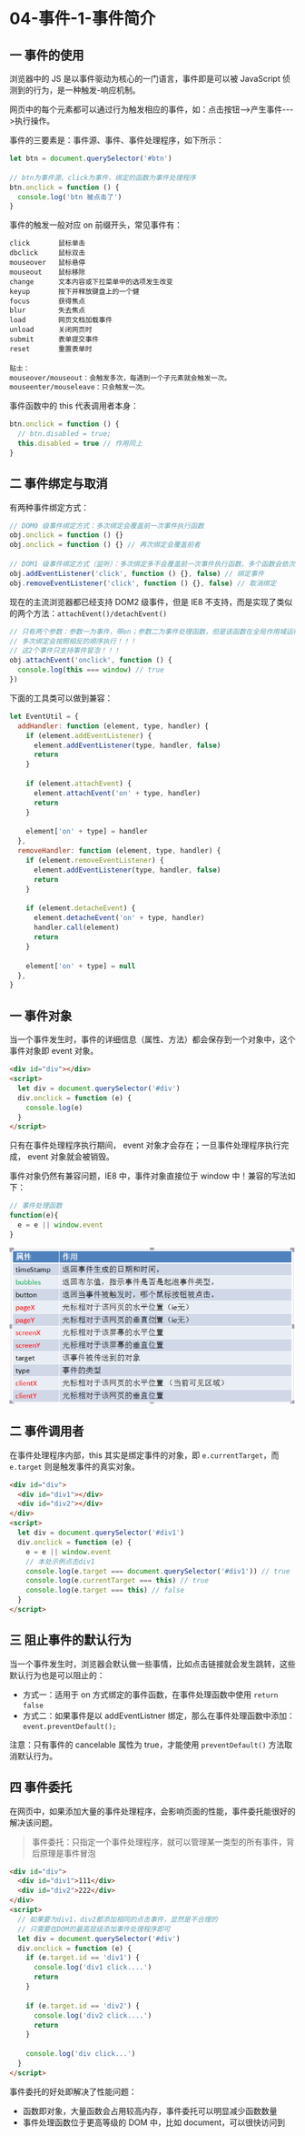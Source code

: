 # 04-事件-1-事件简介

## 一 事件的使用

浏览器中的 JS 是以事件驱动为核心的一门语言，事件即是可以被 JavaScript 侦测到的行为，是一种触发-响应机制。

网页中的每个元素都可以通过行为触发相应的事件，如：点击按钮-->产生事件--->执行操作。

事件的三要素是：事件源、事件、事件处理程序，如下所示：

```js
let btn = document.querySelector('#btn')

// btn为事件源、click为事件，绑定的函数为事件处理程序
btn.onclick = function () {
  console.log('btn 被点击了')
}
```

事件的触发一般对应 on 前缀开头，常见事件有：

```txt
click       鼠标单击
dbclick     鼠标双击
mouseover   鼠标悬停
mouseout    鼠标移除
change      文本内容或下拉菜单中的选项发生改变
keyup       按下并释放键盘上的一个健
focus       获得焦点
blur        失去焦点
load        网页文档加载事件
unload      关闭网页时
submit      表单提交事件
reset       重置表单时

贴士：
mouseover/mouseout：会触发多次，每遇到一个子元素就会触发一次。
mouseenter/mouseleave：只会触发一次。
```

事件函数中的 this 代表调用者本身：

```js
btn.onclick = function () {
  // btn.disabled = true;
  this.disabled = true // 作用同上
}
```

## 二 事件绑定与取消

有两种事件绑定方式：

```js
// DOM0 级事件绑定方式：多次绑定会覆盖前一次事件执行函数
obj.onclick = function () {}
obj.onclick = function () {} // 再次绑定会覆盖前者

// DOM1 级事件绑定方式（监听）：多次绑定多不会覆盖前一次事件执行函数，多个函数会依次触发
obj.addEventListener('click', function () {}, false) // 绑定事件
obj.removeEventListener('click', function () {}, false) // 取消绑定
```

现在的主流浏览器都已经支持 DOM2 级事件，但是 IE8 不支持，而是实现了类似的两个方法：`attachEvent()/detachEvent()`

```js
// 只有两个参数：参数一为事件，带on；参数二为事件处理函数，但是该函数在全局作用域运行！！！，即其this为window
// 多次绑定会按照相反的顺序执行！！！
// 这2个事件只支持事件冒泡！！！
obj.attachEvent('onclick', function () {
  console.log(this === window) // true
})
```

下面的工具类可以做到兼容：

```js
let EventUtil = {
  addHandler: function (element, type, handler) {
    if (element.addEventListener) {
      element.addEventListener(type, handler, false)
      return
    }

    if (element.attachEvent) {
      element.attachEvent('on' + type, handler)
      return
    }

    element['on' + type] = handler
  },
  removeHandler: function (element, type, handler) {
    if (element.removeEventListener) {
      element.addEventListener(type, handler, false)
      return
    }

    if (element.detacheEvent) {
      element.detacheEvent('on' + type, handler)
      handler.call(element)
      return
    }

    element['on' + type] = null
  },
}
```

## 一 事件对象

当一个事件发生时，事件的详细信息（属性、方法）都会保存到一个对象中，这个事件对象即 event 对象。

```html
<div id="div"></div>
<script>
  let div = document.querySelector('#div')
  div.onclick = function (e) {
    console.log(e)
  }
</script>
```

只有在事件处理程序执行期间， event 对象才会存在；一旦事件处理程序执行完成， event 对象就会被销毁。

事件对象仍然有兼容问题，IE8 中，事件对象直接位于 window 中！兼容的写法如下：

```js
// 事件处理函数
function(e){
  e = e || window.event
}
```

![常见事件对象属性](../images/dom/03.png)

## 二 事件调用者

在事件处理程序内部，this 其实是绑定事件的对象，即 `e.currentTarget`，而 `e.target` 则是触发事件的真实对象。

```html
<div id="div">
  <div id="div1"></div>
  <div id="div2"></div>
</div>
<script>
  let div = document.querySelector('#div1')
  div.onclick = function (e) {
    e = e || window.event
    // 本处示例点击div1
    console.log(e.target === document.querySelector('#div1')) // true
    console.log(e.currentTarget === this) // true
    console.log(e.target === this) // false
  }
</script>
```

## 三 阻止事件的默认行为

当一个事件发生时，浏览器会默认做一些事情，比如点击链接就会发生跳转，这些默认行为也是可以阻止的：

- 方式一：适用于 on 方式绑定的事件函数，在事件处理函数中使用 `return false`
- 方式二：如果事件是以 addEventListner 绑定，那么在事件处理函数中添加：`event.preventDefault();`

注意：只有事件的 cancelable 属性为 true，才能使用 `preventDefault()` 方法取消默认行为。

## 四 事件委托

在网页中，如果添加大量的事件处理程序，会影响页面的性能，事件委托能很好的解决该问题。

> 事件委托：只指定一个事件处理程序，就可以管理某一类型的所有事件，背后原理是事件冒泡

```html
<div id="div">
  <div id="div1">111</div>
  <div id="div2">222</div>
</div>
<script>
  // 如果要为div1，div2都添加相同的点击事件，显然是不合理的
  // 只需要在DOM的最高层级添加事件处理程序即可
  let div = document.querySelector('#div')
  div.onclick = function (e) {
    if (e.target.id == 'div1') {
      console.log('div1 click....')
      return
    }

    if (e.target.id == 'div2') {
      console.log('div2 click....')
      return
    }

    console.log('div click...')
  }
</script>
```

事件委托的好处即解决了性能问题：

- 函数即对象，大量函数会占用较高内存，事件委托可以明显减少函数数量
- 事件处理函数位于更高等级的 DOM 中，比如 document，可以很快访问到
